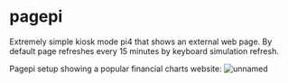 # pagepi
Extremely simple kiosk mode pi4 that shows an external web page. By default page refreshes every 15 minutes by keyboard simulation refresh. 

Pagepi setup showing a popular financial charts website:
![unnamed](https://github.com/ugotapi/pagepi/assets/14945441/8a75fcaf-559f-4726-9a78-fe416704bafa)

